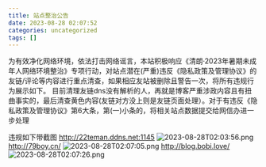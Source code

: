 ```yaml
---
title: 站点整治公告
date: 2023-08-28 02:07:52
categories: uncategorized
tags: []
---
```

为有效净化网络环境，依法打击网络谣言，本站积极响应《清朗·2023年暑期未成年人网络环境整治》专项行动，对站点潜在(严重)违反《隐私政策及管理协议》的友链/评论等内容进行重点清查，如果相应友站被删除且警告一次，将所有违规行为展示如下。
目前清理友链dns没有解析的人，再就是博客严重涉政内容且有扭曲事实的，最后清查黄色内容(友链对方没上则是友链页面处理）。对于有违反《隐私政策及管理协议》第6大条，第(一)小条的，将相关站点数据提交给网信办进一步处理

违规如下带截图
http://22teman.ddns.net:1145
![2023-08-28T02:03:56.png][1]
http://79boy.cn/
![2023-08-28T02:07:05.png][2]
http://blog.bobi.love/
![2023-08-28T02:07:26.png][3]


  [1]: https://images.nuoyis.net/blog/typecho/uploads/2023/08/4068116508.png
  [2]: https://images.nuoyis.net/blog/typecho/uploads/2023/08/4208724909.png
  [3]: https://images.nuoyis.net/blog/typecho/uploads/2023/08/2682794581.png